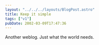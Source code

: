```yaml
---
layout: "../../../layouts/BlogPost.astro"
title: Keep it simple
tags: ["v1"]
pubDate: 2002-03-09T17:47:36
---
```


Another weblog. Just what the world needs.
